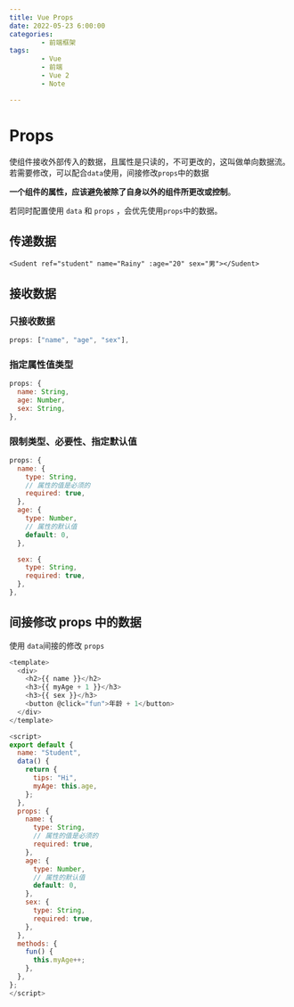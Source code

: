 ```yaml
---
title: Vue Props
date: 2022-05-23 6:00:00
categories:
        - 前端框架
tags:
        - Vue
        - 前端
        - Vue 2
        - Note

---
```


# Props

使组件接收外部传入的数据，且属性是只读的，不可更改的，这叫做单向数据流。若需要修改，可以配合`data`使用，间接修改`props`中的数据

**一个组件的属性，应该避免被除了自身以外的组件所更改或控制**。

若同时配置使用 `data` 和 `props` ，会优先使用`props`中的数据。

## 传递数据

```vue
<Sudent ref="student" name="Rainy" :age="20" sex="男"></Sudent>

```

## 接收数据

### 只接收数据

```js
props: ["name", "age", "sex"],
```

### 指定属性值类型

```js
props: {
  name: String,
  age: Number,
  sex: String,
},
```

### 限制类型、必要性、指定默认值

```js
props: {
  name: {
    type: String,
    // 属性的值是必须的
    required: true,
  },
  age: {
    type: Number,
    // 属性的默认值
    default: 0,
  },

  sex: {
    type: String,
    required: true,
  },
},
```

## 间接修改 props 中的数据

使用 `data`间接的修改 `props` 

```js
<template>
  <div>
    <h2>{{ name }}</h2>
    <h3>{{ myAge + 1 }}</h3>
    <h3>{{ sex }}</h3>
    <button @click="fun">年龄 + 1</button>
  </div>
</template>

<script>
export default {
  name: "Student",
  data() {
    return {
      tips: "Hi",
      myAge: this.age,
    };
  },
  props: {
    name: {
      type: String,
      // 属性的值是必须的
      required: true,
    },
    age: {
      type: Number,
      // 属性的默认值
      default: 0,
    },
    sex: {
      type: String,
      required: true,
    },
  },
  methods: {
    fun() {
      this.myAge++;
    },
  },
};
</script>


```

